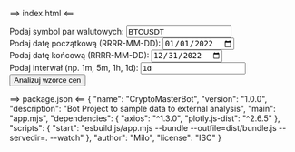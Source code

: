 ==> index.html <==
<!DOCTYPE html>
<html lang="en">
<head>
  <meta charset="UTF-8">
  <meta name="viewport" content="width=device-width, initial-scale=1.0">
  <title>Price Pattern Analyzer</title>
</head>
<body>
  <form id="user-input-form">
    <label for="symbol">Podaj symbol par walutowych:</label>
    <input type="text" id="symbol" name="symbol" value="BTCUSDT" required>
    <br>
    <label for="start-date">Podaj datę początkową (RRRR-MM-DD):</label>
    <input type="date" id="startDate" name="startDate" value="2022-01-01" required>
    <br>
    <label for="end-date">Podaj datę końcową (RRRR-MM-DD):</label>
    <input type="date" id="endDate" name="endDate" value="2022-12-31" required>
    <br>
    <label for="interval">Podaj interwał (np. 1m, 5m, 1h, 1d):</label>
    <input type="text" id="interval" name="interval" value="1d" required>
    <br>
    <button type="submit">Analizuj wzorce cen</button>
  </form>
  <div id="plot"></div>
  <script type="module" src="dist/bundle.js"></script>
</body>
</html>

==> package.json <==
{
  "name": "CryptoMasterBot",
  "version": "1.0.0",
  "description": "Bot Project to sample data to external analysis",
  "main": "app.mjs",
  "dependencies": {
    "axios": "^1.3.0",
    "plotly.js-dist": "^2.6.5"
  },
  "scripts": {
    "start": "esbuild js/app.mjs --bundle --outfile=dist/bundle.js --servedir=. --watch"
  },
  "author": "Milo",
  "license": "ISC"
}
